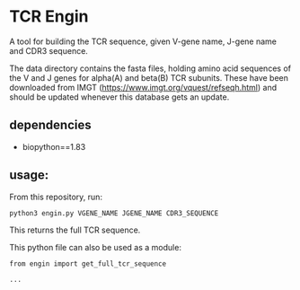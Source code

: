 # TCR Engin
A tool for building the TCR sequence, given V-gene name, J-gene name and CDR3 sequence.

The data directory contains the fasta files, holding amino acid sequences of the V and J genes for alpha(A) and beta(B) TCR subunits.
These have been downloaded from IMGT (https://www.imgt.org/vquest/refseqh.html) and should be updated whenever this database gets an update.

## dependencies
 * biopython==1.83

## usage:
From this repository, run:

```
python3 engin.py VGENE_NAME JGENE_NAME CDR3_SEQUENCE
```

This returns the full TCR sequence.

This python file can also be used as a module:

```
from engin import get_full_tcr_sequence

...
```
